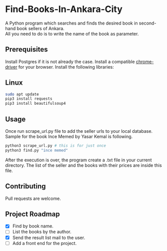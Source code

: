 # Find-Books-In-Ankara-City
A Python program which searches and finds the desired book in second-hand book sellers of Ankara.<br>
All you need to do is to write the name of the book as parameter.
## Prerequisites
Install Postgres if it is not already the case.
Install a compatible [chrome-driver](https://developer.chrome.com/docs/chromedriver/downloads) for your browser.
Install the following libraries:
## Linux
```bash
sudo apt update
pip3 install requests 
pip3 install beautifulsoup4
```
## Usage
Once run scrape_url.py file to add the seller urls to your local database.<br>
Sample for the book Ince Memed by Yasar Kemal is following.
```bash
python3 scrape_url.py # this is for just once
python3 find.py "ince memed"
```
After the execution is over, the program create a .txt file in your current directory.
The list of the seller and the books with their prices are inside this file.
## Contributing
Pull requests are welcome.

## Project Roadmap
 * [x] Find by book name.
 * [ ] List the books by the author.
 * [x] Send the result list mail to the user.
 * [ ] Add a front end for the project.
